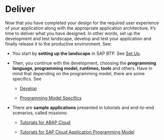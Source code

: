 <!-- loio3efbd5b6b8fd46648a1f75db6196dae0 -->

# Deliver

Now that you have completed your design for the required user experience of your application along with the appropriate application architecture, it’s time to deliver what you have designed. In other words, set up the development and test landscape, develop and test your application and finally release it to the productive environment. See:

-   You start by **setting up the landscape** in SAP BTP. See [Set Up](set-up-3b774f8.md).

-   Then, you continue with the development, choosing the **programming language, programming model, runtimes, tools** and others. Have in mind that depending on the programming model, there are some specifics. See

    -   [Develop](develop-and-build/develop-7e30686.md)

    -   [Programming Model Specifics](programming-model-specifics-cc37b7a.md)


-   There are **sample applications** presented in tutorials and end-to-end scenarios, called missions:

    -   [Tutorials for ABAP Cloud](tutorials-for-abap-cloud-fd87aaa.md)

    -   [Tutorials for SAP Cloud Application Programming Model](tutorials-for-sap-cloud-application-programming-model-eb7420a.md#loioeb7420a2c752457687fb39ed01509ef5)



